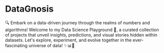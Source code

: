 # DataGnosis
🔍 Embark on a data-driven journey through the realms of numbers and algorithms! Welcome to my Data Science Playground 🚀, a curated collection of projects that unveil insights, predictions, and visual stories hidden within datasets. Let's explore, experiment, and evolve together in the ever-fascinating universe of data! ✨📊🧠
